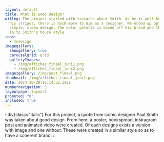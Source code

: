 ```yaml
---
layout: default
title: What is Good Design?
uitleg: The project started with research about Smith. As he is well known for
  his stripes, there is much more to him as a designer. We ended up opting for a
  simple, clean design. The color palette is based off his brand and thus fits
  in to Smith’s house style.
tags:
  - Indesign
imagegallery:
  showgallery: true
  carouselgrid: grid
  galleryImages:
    - /img/affiches_finaal_juni1.png
    - /img/affiches_finaal_juni2.png
imagezgallery: /img/post_finaal.png
thumbnail: /img/affiches_finaal_juni1.png
date: 2024-10-20T16:14:52.143Z
numbernavigation: 5
layoutpage: layout3
promoted: "0"
included: true
---
```

::div{class="italic"}
For this project, a quote from iconic designer Paul Smith was taken about good design. From here, a poster, bookspread, instragram post and animated video were created. Of each designs exists a version with image and one without. These were created in a similar style so as to have a coherent brand. 
::

